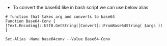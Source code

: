 - To convert the base64 like in bash script we can use below alias

```
# function that takes arg and converts to base64
Function Base64-Conv { [Text.Encoding]::Utf8.GetString([Convert]::FromBase64String( $args )) }

Set-Alias -Name base64conv --Value Base64-Conv
```
